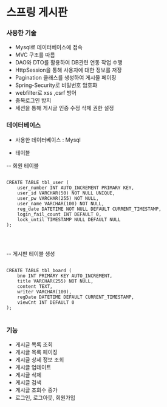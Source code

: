 # 스프링 게시판

### 사용한 기술

- Mysql로 데이터베이스에 접속
- MVC 구조를 따름
- DAO와 DTO를 활용하여 DB관련 연동 작업 수행
- HttpSession을 통해 사용자에 대한 정보를 저장
- Pagination 클래스를 생성하여 게시물 페이징
- Spring-Security로 비밀번호 암호화 
- webfilter로 xss ,csrf 방어
- 중복로그인 방지
- 세션을 통해 게시글 인증 수정 삭제 권한 설정

### 데이터베이스

- 사용한 데이터베이스 : Mysql

- 테이블

-- 회원 테이블
<pre>
<code>
CREATE TABLE tbl_user (
    user_number INT AUTO_INCREMENT PRIMARY KEY,  
    user_id VARCHAR(50) NOT NULL UNIQUE,           
    user_pw VARCHAR(255) NOT NULL,           
    user_name VARCHAR(100) NOT NULL,        
    reg_date DATETIME NOT NULL DEFAULT CURRENT_TIMESTAMP,              
    login_fail_count INT DEFAULT 0,          
    lock_until TIMESTAMP NULL DEFAULT NULL
);


</code>
</pre>

-- 게시판 테이블 생성
<pre>
<code>
CREATE TABLE tbl_board (
    bno INT PRIMARY KEY AUTO_INCREMENT,
    title VARCHAR(255) NOT NULL,
    content TEXT,
    writer VARCHAR(100),
    regDate DATETIME DEFAULT CURRENT_TIMESTAMP,
    viewCnt INT DEFAULT 0
);
</code>
</pre>


### 기능

- 게시글 목록 조회
- 게시글 목록 페이징
- 게시글 상세 정보 조회
- 게시글 업데이트
- 게시글 삭제
- 게시글 검색
- 게시글 조회수 증가
- 로그인, 로그아웃, 회원가입
